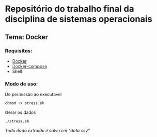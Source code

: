 # Repositório do trabalho final da disciplina de sistemas operacionais 
## Tema: Docker

### Requisitos: 
- [Docker](https://docs.docker.com/engine/install/)
- [Docker-compose](https://docs.docker.com/compose/install/)
- Shell

### Modo de uso:
De permissão ao executavel
```bat
chmod +x stress.sh  
```
Gerar os dados
```bat
./stress.sh
```
*Todo dado extraido é salvo em "data.csv"*
